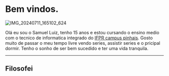 # Bem vindos.
![IMG_20240711_165102_624](https://github.com/user-attachments/assets/e738f48d-382d-446b-a348-0f5ead16add8)

Olá eu sou o Samuel Luiz, tenho 15 anos e estou cursando o ensino medio com 
o tecnico de informatica integrado do [IFPR campus pinhais](https://ifpr.edu.br/).
Gosto muito de passar o meu tempo livre vendo series, assistir series e o pricipal dormir.
Tenho o sonho de ser bem sucedido e ter uma vida tranquila.

*******
## Filosofei
